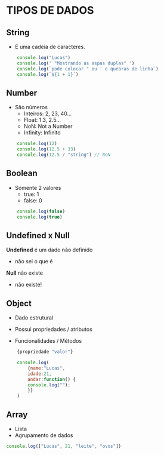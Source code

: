 # TIPOS DE DADOS

## String
- É uma cadeia de caracteres.

``` js
    console.log("Lucas")
    console.log(' "Mostrando as aspas duplas" ')
    console.log(`pode colocar " ou ' e quebras de linha`)
    console.log(`${1 + 1}`)
```

## Number
- São números
    - Inteiros: 2, 23, 40...
    - Float: 1.3, 2.5...
    - NoN: Not a Number
    - Infinity: Infinito

``` js
    console.log(12)
    console.log(12.5 + 33)  
    console.log(12.5 / "string") // NoN    
```
## Boolean
- Sómente 2 valores
    - true:  1
    - false: 0
    
``` js
    console.log(false)
    console.log(true)
```

## Undefined x Null
**Undefined** é um dado não definido
- não sei o que é

**Null** não existe
- não existe!

## Object
- Dado estrutural

- Possui propriedades / atributos
- Funcionalidades / Métodos

```js
    {propriedade "valor"}

    console.log(
        {name:"Lucas",
        idade:21,
        andar:function() {
        console.log("");
        }}
    )
```
## Array
- Lista
- Agrupamento de dados

```js
console.log(["Lucas", 21, "leite", "ovos"])
```